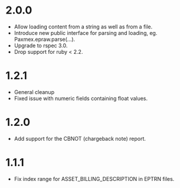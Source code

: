 # 2.0.0
* Allow loading content from a string as well as from a file.
* Introduce new public interface for parsing and loading, eg. Paxmex.epraw.parse(...).
* Upgrade to rspec 3.0.
* Drop support for ruby < 2.2.

# 1.2.1
* General cleanup
* Fixed issue with numeric fields containing float values.

# 1.2.0
* Add support for the CBNOT (chargeback note) report.

# 1.1.1
* Fix index range for ASSET_BILLING_DESCRIPTION in EPTRN files.
